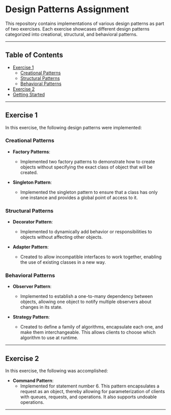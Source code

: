 # Design Patterns Assignment

This repository contains implementations of various design patterns as part of two exercises. Each exercise showcases different design patterns categorized into creational, structural, and behavioral patterns.

---

## Table of Contents
- [Exercise 1](#exercise-1)
  - [Creational Patterns](#creational-patterns)
  - [Structural Patterns](#structural-patterns)
  - [Behavioral Patterns](#behavioral-patterns)
- [Exercise 2](#exercise-2)
- [Getting Started](#getting-started)

---

## Exercise 1

In this exercise, the following design patterns were implemented:

### Creational Patterns
- **Factory Patterns**: 
  - Implemented two factory patterns to demonstrate how to create objects without specifying the exact class of object that will be created.
  
- **Singleton Pattern**: 
  - Implemented the singleton pattern to ensure that a class has only one instance and provides a global point of access to it.

### Structural Patterns
- **Decorator Pattern**: 
  - Implemented to dynamically add behavior or responsibilities to objects without affecting other objects.

- **Adapter Pattern**: 
  - Created to allow incompatible interfaces to work together, enabling the use of existing classes in a new way.

### Behavioral Patterns
- **Observer Pattern**: 
  - Implemented to establish a one-to-many dependency between objects, allowing one object to notify multiple observers about changes in its state.

- **Strategy Pattern**: 
  - Created to define a family of algorithms, encapsulate each one, and make them interchangeable. This allows clients to choose which algorithm to use at runtime.

---

## Exercise 2

In this exercise, the following was accomplished:
- **Command Pattern**: 
  - Implemented for statement number 6. This pattern encapsulates a request as an object, thereby allowing for parameterization of clients with queues, requests, and operations. It also supports undoable operations.

---


